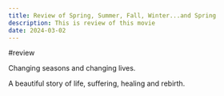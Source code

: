 ```yaml
---
title: Review of Spring, Summer, Fall, Winter...and Spring
description: This is review of this movie
date: 2024-03-02
---
```

#review

Changing seasons and changing lives.

A beautiful story of life, suffering, healing and rebirth.